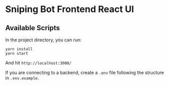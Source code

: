 
# Sniping Bot Frontend React UI

## Available Scripts

In the project directory, you can run:

```shell
yarn install
yarn start
```
And hit `http://localhost:3000/`

If you are connecting to a backend, create a `.env` file following the structure in `.env.example`.
